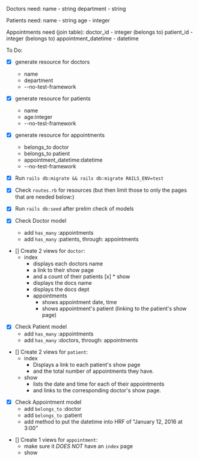 Doctors need: 
name - string
department - string

Patients need: 
name - string
age - integer

Appointments need (join table):
doctor_id - integer (belongs to)
patient_id - integer (belongs to) 
appointment_datetime - datetime

To Do: 
- [x] generate resource for doctors
   * name
   * department
   * --no-test-framework
- [x] generate resource for patients
   * name
   * age:integer
   * --no-test-framework
- [x] generate resource for appointments
   * belongs_to doctor
   * belongs_to patient
   * appointment_datetime:datetime
   * --no-test-framework

- [x] Run `rails db:migrate && rails db:migrate RAILS_ENV=test`

- [x] Check `routes.rb` for resources (but then limit those to only the pages that are needed below:)
- [x] Run `rails db:seed` after prelim check of models

- [x] Check Doctor model
   * add `has_many` :appointments
   * add `has_many` :patients, through: appointments
- [] Create 2 views for `doctor`:
   * index
      * displays each doctors name
      * a link to their show page
      * and a count of their patients 
   [x] * show
      * displays the docs name
      * displays the docs dept
      * appointments 
         * shows appointment date, time
         * shows appointment's patient (linking to the patient's show page)

- [x] Check Patient model
   * add `has_many` :appointments
   * add `has_many` :doctors, through: appointments
- [] Create 2 views for `patient`:
   * index
      * Displays a link to each patient's show page
      * and the total number of appointments they have. 
   * show
      * lists the date and time for each of their appointments
      * and links to the corresponding doctor's show page. 

- [x] Check Appointment model
   * add `belongs_to` :doctor
   * add `belongs_to` :patient
   * add method to put the datetime into HRF of "January 12, 2016 at 3:00"
- [] Create 1 views for `appointment`:
   * make sure it *DOES NOT* have an `index` page
   * show

